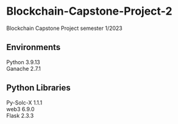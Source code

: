 # Blockchain-Capstone-Project-2
Blockchain Capstone Project semester 1/2023

## Environments
Python 3.9.13 <br>
Ganache 2.7.1 <br>

## Python Libraries
Py-Solc-X 1.1.1 <br>
web3 6.9.0<br>
Flask 2.3.3

